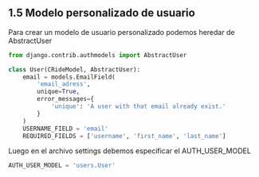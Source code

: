 ## 1.5 Modelo personalizado de usuario

Para crear un modelo de usuario personalizado podemos heredar de
AbstractUser

``` python
from django.contrib.authmodels import AbstractUser

class User(CRideModel, AbstractUser):
    email = models.EmailField(
        'email_adress',
        unique=True,
        error_messages={
            'unique': 'A user with that email already exist.'
        }
    )
    USERNAME_FIELD = 'email'
    REQUIRED_FIELDS = ['username', 'first_name', 'last_name']
```

Luego en el archivo settings debemos especificar el AUTH_USER_MODEL

``` python
AUTH_USER_MODEL = 'users.User'
```

